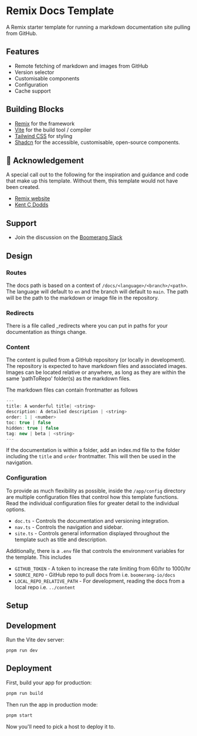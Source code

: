 # Remix Docs Template

A Remix starter template for running a markdown documentation site pulling from GitHub.

## Features

- Remote fetching of markdown and images from GitHub
- Version selector
- Customisable components
- Configuration
- Cache support

## Building Blocks

- [Remix](https://remix.run/) for the framework
- [Vite](https://vitejs.dev/) for the build tool / compiler
- [Tailwind CSS](https://tailwindcss.com/) for styling
- [Shadcn](https://ui.shadcn.com/) for the accessible, customisable, open-source components.

## 🖤 Acknowledgement

A special call out to the following for the inspiration and guidance and code that make up this template. Without them, this template would not have been created.

- [Remix website](https://github.com/remix-run/remix-website)
- [Kent C Dodds](https://github.com/kentcdodds/kentcdodds.com)

## Support

- Join the discussion on the [Boomerang Slack](https://join.slack.com/t/boomerang-io/shared_invite/zt-pxo2yw2o-c3~6YvWkKNrKIwhIBAKhaw)

## Design

### Routes

The docs path is based on a context of `/docs/<language>/<branch>/<path>`. The language will default to `en` and the branch will default to `main`. The path will be the path to the markdown or image file in the repository.

### Redirects

There is a file called \_redirects where you can put in paths for your documentation as things change.

### Content

The content is pulled from a GitHub repository (or locally in development). The repository is expected to have markdown files and associated images. Images can be located relative or anywhere, as long as they are within the same 'pathToRepo' folder(s) as the markdown files.

The markdown files can contain frontmatter as follows

```jsx
---
title: A wonderful title| <string>
description: A detailed description | <string>
order: 1 | <number>
toc: true | false
hidden: true | false
tag: new | beta | <string>
---
```

If the documentation is within a folder, add an index.md file to the folder including the `title` and `order` frontmatter. This will then be used in the navigation.

### Configuration

To provide as much flexibility as possible, inside the `/app/config` directory are multiple configuration files that control how this template functions. Read the individual configuration files for greater detail to the individual options.

- `doc.ts` - Controls the documentation and versioning integration.
- `nav.ts` - Controls the navigation and sidebar.
- `site.ts` - Controls general information displayed throughout the template such as title and description.

Additionally, there is a `.env` file that controls the environment variables for the template. This includes

- `GITHUB_TOKEN` - A token to increase the rate limiting from 60/hr to 1000/hr
- `SOURCE_REPO` - GitHub repo to pull docs from i.e. `boomerang-io/docs`
- `LOCAL_REPO_RELATIVE_PATH` - For development, reading the docs from a local repo i.e. `../content`

## Setup

## Development

Run the Vite dev server:

```shellscript
pnpm run dev
```

## Deployment

First, build your app for production:

```sh
pnpm run build
```

Then run the app in production mode:

```sh
pnpm start
```

Now you'll need to pick a host to deploy it to.
